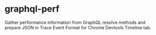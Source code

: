 # graphql-perf
Gather performance information from GraphQL resolve methods and prepare JSON in Trace Event Format for Chrome Devtools Timeline tab.
